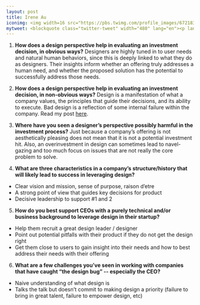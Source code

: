 ```yaml
---
layout: post
title: Irene Au
iconimg: <img width=16 src="https://pbs.twimg.com/profile_images/672183572770385920/90wYm_uN.jpg">
mytweet: <blockquote class="twitter-tweet" width="480" lang="en"><p lang="en" dir="ltr">Introducing the Khosla Ventures Design Internship Program | Khosla Ventures <a href="http://t.co/l0OXDJaKLb">http://t.co/l0OXDJaKLb</a></p>&mdash; Irene Au (@ireneau) <a href="https://twitter.com/ireneau/status/571432784771686400">February 27, 2015</a></blockquote><script async src="//platform.twitter.com/widgets.js" charset="utf-8"></script>
---
```


1. <b>How does a design perspective help in evaluating an investment decision, in obvious ways?</b> Designers are highly tuned in to user needs and natural human behaviors, since this is deeply linked to what they do as designers.  Their insights inform whether an offering truly addresses a human need, and whether the proposed solution has the potential to successfully address those needs.

2. <b>How does a design perspective help in evaluating an investment decision, in non-obvious ways?</b> Design is a manifestation of what a company values, the principles that guide their decisions, and its ability to execute.  Bad design is a reflection of some internal failure within the company.  Read my post [here](https://medium.com/swlh/ux-is-a-canary-in-a-coal-mine-b7764b77f371#.q4os04eil).

3. <b>Where have you seen a designer&rsquo;s perspective possibly harmful in the investment process?</b> Just because a company’s offering is not aesthetically pleasing does not mean that it is not a potential investment hit.  Also, an overinvestment in design can sometimes lead to navel-gazing and too much focus on issues that are not really the core problem to solve.

4. <b>What are three characteristics in a company&rsquo;s structure/history that will likely lead to success in leveraging design?</b>
  *	Clear vision and mission, sense of purpose, raison d’etre
  *	A strong point of view that guides key decisions for product
  *	Decisive leadership to support #1 and 2

5. <b>How do you best support CEOs with a purely technical and/or business background to leverage design in their startup?</b>
  *	Help them recruit a great design leader / designer
  *	Point out potential pitfalls with their product if they do not get the design right
  *	Get them close to users to gain insight into their needs and how to best address their needs with their offering

6. <b>What are a few challenges you&rsquo;ve seen in working with companies that have caught &ldquo;the design bug&rdquo; -- especially the CEO?</b>
  *	Naive understanding of what design is
  *	Talks the talk but doesn&rsquo;t commit to making design a priority (failure to bring in great talent, failure to empower design, etc)
